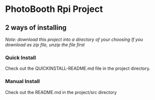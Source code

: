 # PhotoBooth Rpi Project

## 2 ways of installing
_Note: download this project into a directory of your choosing_
_If you download as zip file, unzip the file first_

### Quick Install
Check out the QUICKINSTALL-README.md file in the project directory.

### Manual Install
Check out the README.md in the project/src directory